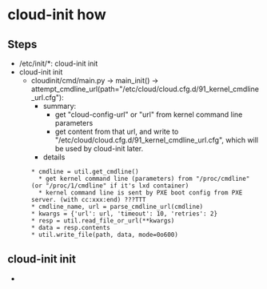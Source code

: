 # cloud-init how
## Steps
* /etc/init/*: cloud-init init
* cloud-init init
  * cloudinit/cmd/main.py -> main_init() -> attempt_cmdline_url(path="/etc/cloud/cloud.cfg.d/91_kernel_cmdline_url.cfg"):
    * summary:
      * get "cloud-config-url" or "url" from kernel command line parameters
      * get content from that url, and write to "/etc/cloud/cloud.cfg.d/91_kernel_cmdline_url.cfg", which will be used by cloud-init later.
    * details
    ```
    * cmdline = util.get_cmdline()
      * get kernel command line (parameters) from "/proc/cmdline" (or "/proc/1/cmdline" if it's lxd container)
      * kernel command line is sent by PXE boot config from PXE server. (with cc:xxx:end) ???TTT
    * cmdline_name, url = parse_cmdline_url(cmdline)
    * kwargs = {'url': url, 'timeout': 10, 'retries': 2}
    * resp = util.read_file_or_url(**kwargs)
    * data = resp.contents
    * util.write_file(path, data, mode=0o600)
    ```
## cloud-init init
* 

